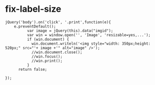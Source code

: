 fix-label-size
==============
	jQuery('body').on('click', '.print',function(e){
 		e.preventDefault();
 		      var image = jQuery(this).data("imgid");
		      var win = window.open('', 'Image', 'resizable=yes,...');
		      if (win.document) {
				win.document.writeln('<img style="width: 350px;height: 520px;" src="'+ image +'" alt="image" />');
				//win.document.close();
				//win.focus();
				//win.print();
		      }
 	      return false;

	});
